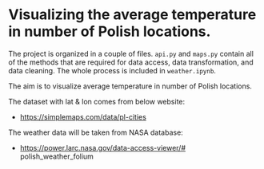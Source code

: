 # Visualizing the average temperature in number of Polish locations.

The project is organized in a couple of files. ```api.py``` and ```maps.py``` contain all of the methods that are required for data access, data transformation, and data cleaning.
The whole process is included in ```weather.ipynb```.

The aim is to visualize average temperature in number of Polish locations.

The dataset with lat & lon comes from below website:
- https://simplemaps.com/data/pl-cities

The weather data will be taken from NASA database:
- https://power.larc.nasa.gov/data-access-viewer/# polish_weather_folium
